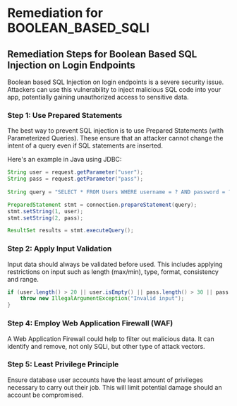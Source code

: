 # Remediation for BOOLEAN_BASED_SQLI

## Remediation Steps for Boolean Based SQL Injection on Login Endpoints

Boolean based SQL Injection on login endpoints is a severe security issue. Attackers can use this vulnerability to inject malicious SQL code into your app, potentially gaining unauthorized access to sensitive data. 

### Step 1: Use Prepared Statements
The best way to prevent SQL injection is to use Prepared Statements (with Parameterized Queries). These ensure that an attacker cannot change the intent of a query even if SQL statements are inserted.

Here's an example in Java using JDBC:

```java
String user = request.getParameter("user");
String pass = request.getParameter("pass");
   
String query = "SELECT * FROM Users WHERE username = ? AND password = ?";

PreparedStatement stmt = connection.prepareStatement(query);
stmt.setString(1, user);
stmt.setString(2, pass);

ResultSet results = stmt.executeQuery();
```

### Step 2: Apply Input Validation 
Input data should always be validated before used. This includes applying restrictions on input such as length (max/min), type, format, consistency and range.

```java
if (user.length() > 20 || user.isEmpty() || pass.length() > 30 || pass.isEmpty()) {
    throw new IllegalArgumentException("Invalid input");
}
```

### Step 4: Employ Web Application Firewall (WAF)

A Web Application Firewall could help to filter out malicious data. It can identify and remove, not only SQLi, but other type of attack vectors.

### Step 5: Least Privilege Principle
Ensure database user accounts have the least amount of privileges necessary to carry out their job. This will limit potential damage should an account be compromised.